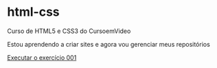# html-css
Curso de HTML5 e CSS3 do CursoemVideo

Estou aprendendo a criar sites e agora vou gerenciar meus repositórios

<a href="https://developerm4rco.github.io/html-css/exercicios/ex001/index.html">Executar o exercício 001</a>